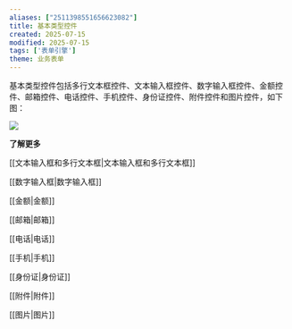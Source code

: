 ```yaml
---
aliases: ["2511398551656623082"]
title: 基本类型控件
created: 2025-07-15
modified: 2025-07-15
tags: ['表单引擎']
theme: 业务表单
---
```


基本类型控件包括多行文本框控件、文本输入框控件、数字输入框控件、金额控件、邮箱控件、电话控件、手机控件、身份证控件、附件控件和图片控件，如下图：

![](b0cd4700fd968957a9b874e3a31254dc.jpg)

**了解更多**

[[文本输入框和多行文本框|文本输入框和多行文本框]]

[[数字输入框|数字输入框]]

[[金额|金额]]

[[邮箱|邮箱]]

[[电话|电话]]

[[手机|手机]]

[[身份证|身份证]]

[[附件|附件]]

[[图片|图片]]